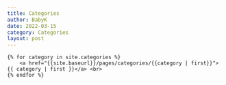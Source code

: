 ```yaml
---
title: Categories
author: BabyK
date: 2022-03-15
category: Categories
layout: post
---
```


<section>


    {% for category in site.categories %}
        <a href="{{site.baseurl}}/pages/categories/{{category | first}}"> {{ category | first }}</a> <br>
    {% endfor %}

</section>



